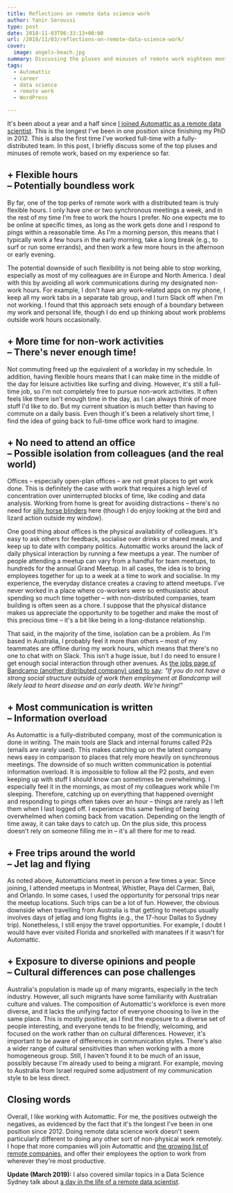 ```yaml
---
title: Reflections on remote data science work
author: Yanir Seroussi
type: post
date: 2018-11-03T06:33:13+00:00
url: /2018/11/03/reflections-on-remote-data-science-work/
cover:
  image: angels-beach.jpg
summary: Discussing the pluses and minuses of remote work eighteen months after joining Automattic as a data scientist.
tags:
  - Automattic
  - career
  - data science
  - remote work
  - WordPress

---
```

It's been about a year and a half since [I joined Automattic as a remote data scientist][1]. This is the longest I've been in one position since finishing my PhD in 2012. This is also the first time I've worked full-time with a fully-distributed team. In this post, I briefly discuss some of the top pluses and minuses of remote work, based on my experience so far.

## + Flexible hours<br>– Potentially boundless work  

<p class="indent-1">
  By far, one of the top perks of remote work with a distributed team is truly flexible hours. I only have one or two synchronous meetings a week, and in the rest of my time I'm free to work the hours I prefer. No one expects me to be online at specific times, as long as the work gets done and I respond to pings within a reasonable time. As I'm a morning person, this means that I typically work a few hours in the early morning, take a long break (e.g., to surf or run some errands), and then work a few more hours in the afternoon or early evening.
</p>

<p class="indent-1">
    The potential downside of such flexibility is not being able to stop working, especially as most of my colleagues are in Europe and North America. I deal with this by avoiding all work communications during my designated non-work hours. For example, I don't have any work-related apps on my phone, I keep all my work tabs in a separate tab group, and I turn Slack off when I'm not working. I found that this approach sets enough of a boundary between my work and personal life, though I do end up thinking about work problems outside work hours occasionally.
</p>

## + More time for non-work activities<br>– There's never enough time!

<p class="indent-1">
  Not commuting freed up the equivalent of a workday in my schedule. In addition, having flexible hours means that I can make time in the middle of the day for leisure activities like surfing and diving. However, it's still a full-time job, so I'm not completely free to pursue non-work activities. It often feels like there isn't enough time in the day, as I can always think of more stuff I'd like to do. But my current situation is much better than having to commute on a daily basis. Even though it's been a relatively short time, I find the idea of going back to full-time office work hard to imagine.
</p>

## + No need to attend an office<br>– Possible isolation from colleagues (and the real world)

<p class="indent-1">
  Offices &ndash; especially open-plan offices &ndash; are not great places to get work done. This is definitely the case with work that requires a high level of concentration over uninterrupted blocks of time, like coding and data analysis. Working from home is great for avoiding distractions &ndash; there's no need for <a href="https://techcrunch.com/2018/10/17/open-offices-have-driven-panasonic-to-make-horse-blinders-for-humans/">silly horse blinders</a> here (though I do enjoy looking at the bird and lizard action outside my window).
</p> 
  
<p class="indent-1">
    One good thing about offices is the physical availability of colleagues. It's easy to ask others for feedback, socialise over drinks or shared meals, and keep up to date with company politics. Automattic works around the lack of daily physical interaction by running a few meetups a year. The number of people attending a meetup can vary from a handful for team meetups, to hundreds for the annual Grand Meetup. In all cases, the idea is to bring employees together for up to a week at a time to work and socialise. In my experience, the everyday distance creates a craving to attend meetups. I've never worked in a place where co-workers were so enthusiastic about spending so much time together &ndash; with non-distributed companies, team building is often seen as a chore. I suppose that the physical distance makes us appreciate the opportunity to be together and make the most of this precious time &ndash; it's a bit like being in a long-distance relationship.
</p>

<p class="indent-1">
  That said, in the majority of the time, isolation can be a problem. As I'm based in Australia, I probably feel it more than others &ndash; most of my teammates are offline during my work hours, which means that there's no one to chat with on Slack. This isn't a huge issue, but I do need to ensure I get enough social interaction through other avenues. As <a href="https://web.archive.org/web/20160102094215/Bandcamp.com/jobs">the jobs page of Bandcamp (another distributed company) used to say</a>: <i>"If you do not have a strong social structure outside of work then employment at Bandcamp will likely lead to heart disease and an early death. We’re hiring!"</i>
</p>

## + Most communication is written<br>– Information overload

<p class="indent-1">
  As Automattic is a fully-distributed company, most of the communication is done in writing. The main tools are Slack and internal forums called P2s (emails are rarely used). This makes catching up on the latest company news easy in comparison to places that rely more heavily on synchronous meetings. The downside of so much written communication is potential information overload. It is impossible to follow all the P2 posts, and even keeping up with stuff I <i>should</i> know can sometimes be overwhelming. I especially feel it in the mornings, as most of my colleagues work while I'm sleeping. Therefore, catching up on everything that happened overnight and responding to pings often takes over an hour &ndash; things are rarely as I left them when I last logged off. I experience this same feeling of being overwhelmed when coming back from vacation. Depending on the length of time away, it can take days to catch up. On the plus side, this process doesn't rely on someone filling me in &ndash; it's all there for me to read.
</p>

## + Free trips around the world<br>– Jet lag and flying

<p class="indent-1">
  As noted above, Automatticians meet in person a few times a year. Since joining, I attended meetups in Montreal, Whistler, Playa del Carmen, Bali, and Orlando. In some cases, I used the opportunity for personal trips near the meetup locations. Such trips can be a lot of fun. However, the obvious downside when travelling from Australia is that getting to meetups usually involves days of jetlag and long flights (e.g., the 17-hour Dallas to Sydney trip). Nonetheless, I still enjoy the travel opportunities. For example, I doubt I would have ever visited Florida and snorkelled with manatees if it wasn't for Automattic.
</p>

## + Exposure to diverse opinions and people<br>– Cultural differences can pose challenges

<p class="indent-1">
  Australia's population is made up of many migrants, especially in the tech industry. However, all such migrants have some familiarity with Australian culture and values. The composition of Automattic's workforce is even more diverse, and it lacks the unifying factor of everyone choosing to live in the same place. This is mostly positive, as I find the exposure to a diverse set of people interesting, and everyone tends to be friendly, welcoming, and focused on the work rather than on cultural differences. However, it's important to be aware of differences in communication styles. There's also a wider range of cultural sensitivities than when working with a more homogeneous group. Still, I haven't found it to be much of an issue, possibly because I'm already used to being a migrant. For example, moving to Australia from Israel required some adjustment of my communication style to be less direct.
</p>

## Closing words

Overall, I like working with Automattic. For me, the positives outweigh the negatives, as evidenced by the fact that it's the longest I've been in one position since 2012. Doing remote data science work doesn't seem particularly different to doing any other sort of non-physical work remotely. I hope that more companies will join Automattic and <a href="https://github.com/yanirs/established-remote">the growing list of remote companies</a>, and offer their employees the option to work from wherever they're most productive. 

**Update (March 2019):** I also covered similar topics in a Data Science Sydney talk about <a href="https://www.youtube.com/watch?v=5qbVEEtgWcY">a day in the life of a remote data scientist</a>.

 [1]: https://yanirseroussi.com/2017/07/29/my-10-step-path-to-becoming-a-remote-data-scientist-with-automattic/
